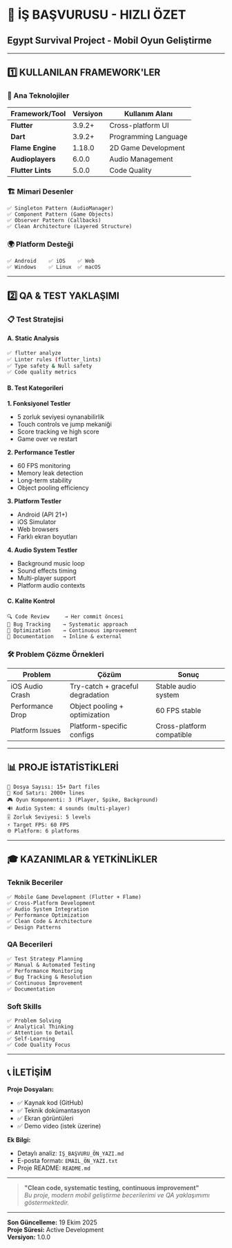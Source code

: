 # 🎯 İŞ BAŞVURUSU - HIZLI ÖZET

## Egypt Survival Project - Mobil Oyun Geliştirme

---

## 1️⃣ KULLANILAN FRAMEWORK'LER

### 🚀 Ana Teknolojiler
| Framework/Tool | Versiyon | Kullanım Alanı |
|---------------|----------|----------------|
| **Flutter** | 3.9.2+ | Cross-platform UI |
| **Dart** | 3.9.2+ | Programming Language |
| **Flame Engine** | 1.18.0 | 2D Game Development |
| **Audioplayers** | 6.0.0 | Audio Management |
| **Flutter Lints** | 5.0.0 | Code Quality |

### 🏗️ Mimari Desenler
```
✅ Singleton Pattern (AudioManager)
✅ Component Pattern (Game Objects)
✅ Observer Pattern (Callbacks)
✅ Clean Architecture (Layered Structure)
```

### 🌍 Platform Desteği
```
✅ Android    ✅ iOS    ✅ Web
✅ Windows    ✅ Linux  ✅ macOS
```

---

## 2️⃣ QA & TEST YAKLAŞIMI

### 📋 Test Stratejisi

#### A. Static Analysis
```bash
✅ flutter analyze
✅ Linter rules (flutter_lints)
✅ Type safety & Null safety
✅ Code quality metrics
```

#### B. Test Kategorileri

**1. Fonksiyonel Testler**
- 5 zorluk seviyesi oynanabilirlik
- Touch controls ve jump mekaniği
- Score tracking ve high score
- Game over ve restart

**2. Performance Testler**
- 60 FPS monitoring
- Memory leak detection
- Long-term stability
- Object pooling efficiency

**3. Platform Testler**
- Android (API 21+)
- iOS Simulator
- Web browsers
- Farklı ekran boyutları

**4. Audio System Testler**
- Background music loop
- Sound effects timing
- Multi-player support
- Platform audio contexts

#### C. Kalite Kontrol

```
🔍 Code Review     → Her commit öncesi
🐛 Bug Tracking    → Systematic approach
🚀 Optimization    → Continuous improvement
📝 Documentation   → Inline & external
```

### 🛠️ Problem Çözme Örnekleri

| Problem | Çözüm | Sonuç |
|---------|-------|-------|
| iOS Audio Crash | Try-catch + graceful degradation | Stable audio system |
| Performance Drop | Object pooling + optimization | 60 FPS stable |
| Platform Issues | Platform-specific configs | Cross-platform compatible |

---

## 📊 PROJE İSTATİSTİKLERİ

```
📁 Dosya Sayısı: 15+ Dart files
📝 Kod Satırı: 2000+ lines
🎮 Oyun Komponenti: 3 (Player, Spike, Background)
🔊 Audio System: 4 sounds (multi-player)
🎚️ Zorluk Seviyesi: 5 levels
⚡ Target FPS: 60 FPS
🌐 Platform: 6 platforms
```

---

## 🎓 KAZANIMLAR & YETKİNLİKLER

### Teknik Beceriler
```
✅ Mobile Game Development (Flutter + Flame)
✅ Cross-Platform Development
✅ Audio System Integration
✅ Performance Optimization
✅ Clean Code & Architecture
✅ Design Patterns
```

### QA Becerileri
```
✅ Test Strategy Planning
✅ Manual & Automated Testing
✅ Performance Monitoring
✅ Bug Tracking & Resolution
✅ Continuous Improvement
✅ Documentation
```

### Soft Skills
```
✅ Problem Solving
✅ Analytical Thinking
✅ Attention to Detail
✅ Self-Learning
✅ Code Quality Focus
```

---

## 📞 İLETİŞİM

**Proje Dosyaları:**
- ✅ Kaynak kod (GitHub)
- ✅ Teknik dokümantasyon
- ✅ Ekran görüntüleri
- ✅ Demo video (istek üzerine)

**Ek Bilgi:**
- Detaylı analiz: `IŞ_BAŞVURU_ÖN_YAZI.md`
- E-posta formatı: `EMAIL_ÖN_YAZI.txt`
- Proje README: `README.md`

---

> **"Clean code, systematic testing, continuous improvement"**  
> *Bu proje, modern mobil geliştirme becerilerimi ve QA yaklaşımımı göstermektedir.*

---

**Son Güncelleme:** 19 Ekim 2025  
**Proje Süresi:** Active Development  
**Versiyon:** 1.0.0

